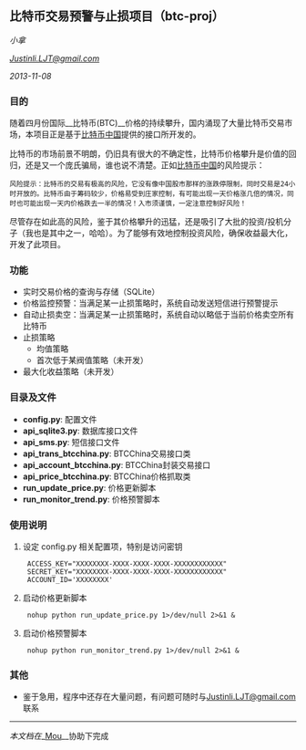 ## 比特币交易预警与止损项目（btc-proj） ##
_小拿_

_<Justinli.LJT@gmail.com>_

_2013-11-08_

### 目的 ###

随着四月份国际__比特币(BTC)__价格的持续攀升，国内涌现了大量比特币交易市场，本项目正是基于[比特币中国](https://vip.btcchina.com "BTC China")提供的接口所开发的。

比特币的市场前景不明朗，仍旧具有很大的不确定性，比特币价格攀升是价值的回归，还是又一个庞氏骗局，谁也说不清楚。正如[比特币中国](https://vip.btcchina.com "BTC China")的风险提示：

    风险提示：比特币的交易有极高的风险，它没有像中国股市那样的涨跌停限制，同时交易是24小时开放的。比特币由于筹码较少，价格易受到庄家控制，有可能出现一天价格涨几倍的情况，同时也可能出现一天内价格跌去一半的情况！入市须谨慎，一定注意控制好风险！

尽管存在如此高的风险，鉴于其价格攀升的迅猛，还是吸引了大批的投资/投机分子（我也是其中之一，哈哈）。为了能够有效地控制投资风险，确保收益最大化，开发了此项目。

### 功能 ###

* 实时交易价格的查询与存储（SQLite）
* 价格监控预警：当满足某一止损策略时，系统自动发送短信进行预警提示
* 自动止损卖空：当满足某一止损策略时，系统自动以略低于当前价格卖空所有比特币
* 止损策略
    * 均值策略
    * 首次低于某阀值策略（未开发）
* 最大化收益策略（未开发）

### 目录及文件 ###

*  __config.py__: 配置文件
*  __api_sqlite3.py__: 数据库接口文件
*  __api_sms.py__: 短信接口文件
*  __api_trans_btcchina.py__: BTCChina交易接口类
*  __api_account_btcchina.py__: BTCChina封装交易接口
*  __api_price_btcchina.py__: BTCChina价格抓取类
*  __run_update_price.py__: 价格更新脚本
*  __run_monitor_trend.py__: 价格预警脚本

### 使用说明 ###

1. 设定 config.py 相关配置项，特别是访问密钥

        ACCESS_KEY="XXXXXXXX-XXXX-XXXX-XXXX-XXXXXXXXXXXX"
        SECRET_KEY="XXXXXXXX-XXXX-XXXX-XXXX-XXXXXXXXXXXX"
        ACCOUNT_ID='XXXXXXXX'

2. 启动价格更新脚本

        nohup python run_update_price.py 1>/dev/null 2>&1 &


3. 启动价格预警脚本

        nohup python run_monitor_trend.py 1>/dev/null 2>&1 &
        

### 其他 ###

* 鉴于急用，程序中还存在大量问题，有问题可随时与<Justinli.LJT@gmail.com>联系

___

_本文档在__[Mou](http://mouapp.com/ "Mou, web developers' Markdown editor for Mac OS X.")__协助下完成









